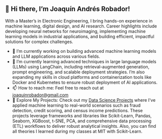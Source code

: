## 👋 Hi there, I’m Joaquín Andrés Robador!
With a Master’s in Electronic Engineering, I bring hands-on experience in machine learning, digital design, and AI research. Career highlights include developing neural networks for neuroimaging, implementing machine learning models in industrial applications, and building efficient, impactful solutions for complex challenges.

- 🔭 I’m currently working on building advanced machine learning models and LLM applications across various fields.
- 🌱 I’m currently learning advanced techniques in large language models (LLMs) using LangChain, including retrieval-augmented generation, prompt engineering, and scalable deployment strategies. I’m also expanding my skills in cloud platforms and containerization tools like Docker and Kubernetes to ensure robust deployment of AI applications.
- 📫 How to reach me: Feel free to reach out at joaquinrobador@gmail.com
- 📂 Explore My Projects: Check out my [Data Science Projects](https://github.com/jrobador/data_science/tree/main) where I've applied machine learning to real-world scenarios such as fraud detection, credit scoring, and census income predictions. These projects leverage frameworks and libraries like Scikit-Learn, Pandas, Seaborn, XGBoost, t-SNE, PCA, and comprehensive data processing (ETL) workflows to deliver robust analytical insights. Also, you can find all theories I learned during my classes at MIT with Scikit-Learn.
<!--
**jrobador/jrobador** is a ✨ _special_ ✨ repository because its `README.md` (this file) appears on your GitHub profile.


-->
